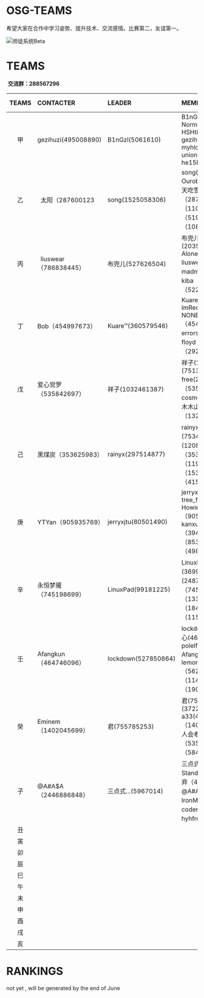 # OSG-TEAMS
希望大家在合作中学习姿势、提升技术、交流感情。比赛第二，友谊第一。

![师徒系统Beta](pic/teams.jpg)
  
# TEAMS

  **交流群：288567296**

|TEAMS|CONTACTER|LEADER|MEMBERS|MONTHLY THEME|
|:-:|:-|:-|:-|:-|
|甲| gezihuzi(495008890) | B1nGzl(5061610)|B1nGzl(5061610) Norman(9703797) HSHtime(747423692) gezihuzi(495008890) myhloli(466906969) unionrock(1014564010) he15his(349983741)        |not yet|
|乙|  太阳（287600123  	 |song(1525058306) |song(1525058306) Ouroboros(66527780) 夏天吃雪糕(987432340) 太阳（287600123）理查德（11080064）小憨（519668078）blackcore（108017820）|not yet|
|丙|  liuswear（786838445）| 布兜儿(527626504)|布兜儿(527626504) 舜生(2035153354) AloneMonkey(627166433) liuswear（786838445）madmark（53019917）kiba（562236616）chen（522702548）|not yet|
|丁| Bob（454997673）  	 |Kuare™(360579546)|Kuare™(360579546) ImRed(896257532) NONE(549888803) Bob（454997673）no errors_joyf（635261982）floyd（86540043）srh（292336059）| not yet  |
|戊| 爱心觉罗（535842697）  	 |祥子(1032461387)|祥子(1032461387) 明哥(751354972) free(249099804) 爱心觉罗（535842697）cosmosdzh（85050566）木木山（446489595）龙幽（1323641511）|  not yet |
|己| 黑煤炭（353625983）  	 |rainyx(297514877) |rainyx(297514877) 拟人(75345771) 超级神话(1208172599) 黑煤炭（353625983）ksmokee（1191185657）MXXIV（153461572）紫枫闲人（4157874）| not yet  |
|庚| YTYan（905935769）  	 |jerryxjtu(80501490) |jerryxjtu(80501490) tree_fly(247498009) Howie(549595094) YTYan（905935769）kanxue_dakang（394960185）BoOOlean（85364953）bitpanda（498984552）| not yet|
|辛| 永恒梦魇（745198699）   	 |LinuxPad(99181225)|LinuxPad(99181225)  空城(369902252) 闪(24876924) 永恒梦魇（745198699） driver（133333331）物以类聚（184251289） xgalaxy（115914178）  | not yet|
|壬|  Afangkun（464746096）  	 |lockdown(527850864) |lockdown(527850864) 开心(46098340) polelf(23925427) Afangkun（464746096）lemonZdemon（562902486）xuaninitial（1148141739）西柏坡（190774260）|  not yet |
|癸| Eminem（1402045699）  	 |君(755785253)|君(755785253) 炜唯(372298212)  a33(475182552) Eminem（1402045699） 别等待爱人会老（2572098592） 3（5352433）mrsim（584900229）       |     not yet    |
|子|@A#A$A（2446886848） |三点式...(5967014)|三点式...(5967014) StandStill（10084767） 不弃（499096749） @A#A$A（2446886848） IronMannnn（398104927）coderma（358625920）hyhfreeman（676019560）|   not yet|
|丑|		||||
|寅|		||||
|卯|		||||
|辰|		||||
|巳|		||||
|午|		||||
|未|		||||
|申|		||||
|酉|		||||
|戌|		||||
|亥|		||||

# RANKINGS

not yet , will be generated by the end of June 
